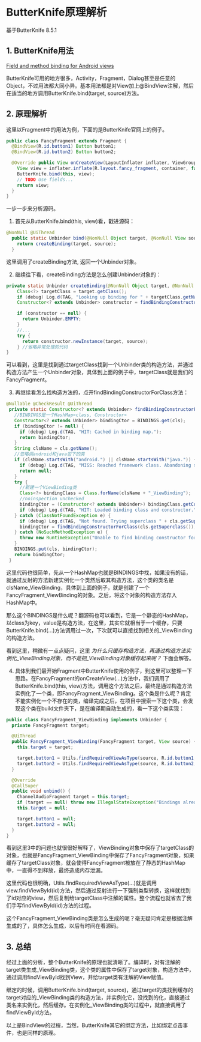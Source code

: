 # ButterKnife原理解析

基于ButterKnife 8.5.1

## 1. ButterKnife用法
[Field and method binding for Android views](http://jakewharton.github.io/butterknife/)

ButterKnife可用的地方很多，Activity，Fragment，Dialog甚至是任意的Object，不过用法都大同小异。基本用法都是对View加上@BindView注解，然后在适当的地方调用ButterKnife.bind(target, source)方法。

## 2. 原理解析

这里以Fragment中的用法为例，下面的是ButterKnife官网上的例子。

```Java
public class FancyFragment extends Fragment {
  @BindView(R.id.button1) Button button1;
  @BindView(R.id.button2) Button button2;

  @Override public View onCreateView(LayoutInflater inflater, ViewGroup container, Bundle savedInstanceState) {
    View view = inflater.inflate(R.layout.fancy_fragment, container, false);
    ButterKnife.bind(this, view);
    // TODO Use fields...
    return view;
  }
}
```
一步一步来分析源码。
1. 首先从ButterKnife.bind(this, view)看，戳进源码：
```Java
@NonNull @UiThread
  public static Unbinder bind(@NonNull Object target, @NonNull View source) {
    return createBinding(target, source);
  }
```
这里调用了createBinding方法, 返回一个Unbinder对象。

2. 继续往下看，createBinding方法是怎么创建Unbinder对象的：
```Java
private static Unbinder createBinding(@NonNull Object target, @NonNull View source) {
    Class<?> targetClass = target.getClass();
    if (debug) Log.d(TAG, "Looking up binding for " + targetClass.getName());
    Constructor<? extends Unbinder> constructor = findBindingConstructorForClass(targetClass);

    if (constructor == null) {
      return Unbinder.EMPTY;
    }
    //...
    try {
      return constructor.newInstance(target, source);
    } //省略异常处理的代码
}
```
可以看到，这里是找到通过targetClass找到一个Unbinder类的构造方法，并通过构造方法产生一个Unbinder对象，具体到上面的例子中，targetClass就是我们的FancyFragment。

3. 再继续看怎么找构造方法的，点开findBindingConstructorForClass方法：
```Java
@Nullable @CheckResult @UiThread
 private static Constructor<? extends Unbinder> findBindingConstructorForClass(Class<?> cls) {
   //BINDINGS是一个HashMap<class, Constructor>
   Constructor<? extends Unbinder> bindingCtor = BINDINGS.get(cls);
   if (bindingCtor != null) {
     if (debug) Log.d(TAG, "HIT: Cached in binding map.");
     return bindingCtor;
   }
   String clsName = cls.getName();
   //忽略调android和java包下的类
   if (clsName.startsWith("android.") || clsName.startsWith("java.")) {
     if (debug) Log.d(TAG, "MISS: Reached framework class. Abandoning search.");
     return null;
   }
   try {
     //新建一个ViewBinding类
     Class<?> bindingClass = Class.forName(clsName + "_ViewBinding");
     //noinspection unchecked
     bindingCtor = (Constructor<? extends Unbinder>) bindingClass.getConstructor(cls, View.class);
     if (debug) Log.d(TAG, "HIT: Loaded binding class and constructor.");
   } catch (ClassNotFoundException e) {
     if (debug) Log.d(TAG, "Not found. Trying superclass " + cls.getSuperclass().getName());
     bindingCtor = findBindingConstructorForClass(cls.getSuperclass());
   } catch (NoSuchMethodException e) {
     throw new RuntimeException("Unable to find binding constructor for " + clsName, e);
   }
   BINDINGS.put(cls, bindingCtor);
   return bindingCtor;
 }
```
这里代码也很简单，先从一个HashMap也就是BINDINGS中找，如果没有的话，就通过反射的方法新建实例化一个类然后取其构造方法，这个类的类名是clsName_ViewBinding，具体到上面的例子，就是创建了一个FancyFragment_ViewBinding的对象。之后，将这个对象的构造方法存入HashMap中。

 那么这个BINDINGS是什么呢？翻源码也可以看到，它是一个静态的HashMap，以class为key，value是构造方法，在这里，其实它就相当于一个缓存，只要ButterKnife.bind(...)方法调用过一次，下次就可以直接找到相关的_ViewBinding的构造方法。

 看到这里，稍微有一点点疑问，这里 *为什么只缓存构造方法，再通过构造方法实例化_ViewBinding对象，而不是把_ViewBinding对象缓存起来呢？* 下面会解答。

4. 具体到我们最开始Fragment中ButterKnife使用的例子，到这里可以整理一下思路。在FancyFragment的onCreateView(...)方法中，我们调用了ButterKnife.bind(this, view)方法，调用这个方法之后，最终是通过构造方法实例化了一个类，即FancyFragment_ViewBinding。这个类是什么呢？肯定不能实例化一个不存在的类，编译完成之后，在项目中搜索一下这个类，会发现这个类在build文件夹下，是在编译期自动生成的，看一下这个类实现：
```Java
public class FancyFragment_ViewBinding implements Unbinder {
  private FancyFragment target;

  @UiThread
  public FancyFragment_ViewBinding(FancyFragment target, View source) {
    this.target = target;

    target.button1 = Utils.findRequiredViewAsType(source, R.id.button1, "field 'button1'", Button.class);
    target.button2 = Utils.findRequiredViewAsType(source, R.id.button2, "field 'button2'", Button.class);
  }

  @Override
  @CallSuper
  public void unbind() {
    ChannelAudioFragment target = this.target;
    if (target == null) throw new IllegalStateException("Bindings already cleared.");
    this.target = null;

    target.button1 = null;
    target.button2 = null;
  }
}
```
看到这里3中的问题也就很很好解释了，ViewBinding对象中保存了targetClass的对象，也就是FancyFragment_ViewBinding中保存了FancyFragment对象，如果缓存了targetClass对象，就会使得FancyFragment被放在了静态的HashMap中，一直得不到释放，最终造成内存泄漏。

 这里代码也很明确，Utils.findRequiredViewAsType(...)就是调用view.findViewById(id)方法，然后通过反射进行一下强制类型转换，这样就找到了id对应的view，然后复制给targetClass中注解的属性。整个流程也就省去了我们手写findViewById(id)方法的过程。

 这个FancyFragment_ViewBinding类是怎么生成的呢？毫无疑问肯定是根据注解生成的了，具体怎么生成，以后有时间在看源码。

## 3. 总结

经过上面的分析，整个ButterKnife的原理也就清晰了。编译时，对有注解的target类生成_ViewBinding类，这个类的属性中保存了target对象，构造方法中，通过调用findViewById找到View，并给target类有注解的View赋值。

绑定的时候，调用ButterKnife.bind(target, source)，通过target的类找到缓存的target对应的_ViewBinding类的构造方法，并实例化它，没找到的化，直接通过类名来实例化，然后缓存。在实例化_ViewBinding类的过程中，就直接调用了findViewById方法。

以上是BindView的过程，当然，ButterKnife其它的绑定方法，比如绑定点击事件，也是同样的原理。
